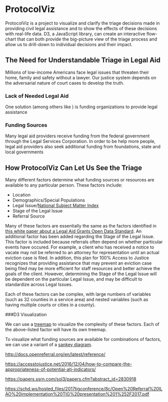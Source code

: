 # ProtocolViz

ProtocolViz is a project to visualize and clarify the triage decisions made in providing civil legal assistance and to show the effects of these decisions with real-life data.  D3, a JavaScript library, can create an interactive flow-chart that can both provide the big-picture view of the triage process and allow us to drill-down to individual decisions and their impact.

## The Need for Understandable Triage in Legal Aid
Millions of low-income Americans face legal issues that threaten their home, family and safety without a lawyer.  Our justice system depends on the adversarial nature of court cases to develop the truth.
### Lack of Needed Legal Aid
One solution (among others like ) is funding organizations to provide legal assistance
### Funding Sources
Many legal aid providers receive funding from the federal government through the Legal Services Corporation.  In order to be help more people, legal aid providers also seek additional funding from foundations, state and local governments
## How ProtocolViz Can Let Us See the Triage

Many different factors determine what funding sources or resources are available to any particular person.
These factors include:
 - Location
 - Demographics/Special Populations
 - Legal Issue/[National Subject Matter Index](https://nsmi.lsntap.org/)
 - Stage of the Legal Issue
 - Referral Source

Many of these factors are essentially the same as the factors identified in [this white paper about a Legal Aid Grants Open Data Standard](https://docs.google.com/document/d/1PQpWjRwO0n_IO-sPOImRhn0x0oBlxRWoCtA1G0UuhnY/pub).  An additional factor has been added regarding the Stage of the Legal Issue.  This factor is included because referrals often depend on whether particular events have occured.  For example, a client who has received a notice to vacate may not be referred to an attorney for representation until an actual eviction case is filed.  In addition, this plan for 100% Access to Justice recognizes that providing assistance that may prevent an eviction case being filed may be more efficient for staff resources and better achieve the goals of the client.   However, determining the Stage of the Legal Issue will be dependent on the particular Legal Issue, and may be difficult to standardize across Legal Issues.

Each of these factors can be complex, with large numbers of variables (such as 32 counties in a service area) and nested variables (such as having multiple courts or cities in a county).

###D3 Visualization

We can use a [treemap](http://bl.ocks.org/ganeshv/6a8e9ada3ab7f2d88022) to visualize the complexity of these factors.  Each of the above-listed factor will have its own treemap.

To visualize what funding sources are available for combinations of factors, we can use a variant of a [sankey diagram](http://bl.ocks.org/d3noob/5028304).

http://docs.openreferral.org/en/latest/reference/

https://accesstojustice.net/2016/12/04/how-to-compare-the-appropriateness-of-potential-atj-indicators/

https://papers.ssrn.com/sol3/papers.cfm?abstract_id=2830918

https://schd.ws/hosted_files/2017tigconference/8c/Open%20Referral%20ILAO%20implementation%20TIG%20presentation%201%252F2017.pdf
